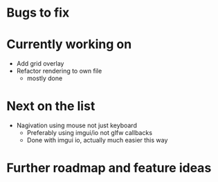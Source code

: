 # Bugs to fix

# Currently working on
- Add grid overlay
- Refactor rendering to own file
	- mostly done

# Next on the list
- Nagivation using mouse not just keyboard
	- Preferably using imgui/io not glfw callbacks
	- Done with imgui io, actually much easier this way

# Further roadmap and feature ideas